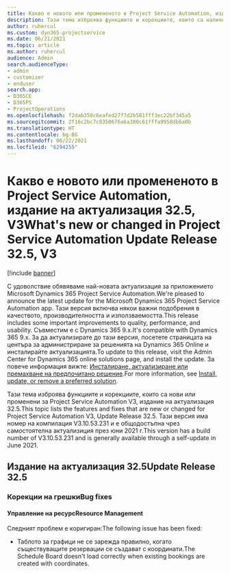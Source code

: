 ```yaml
---
title: Какво е новото или промененото в Project Service Automation, издание на актуализация 32.5, V3
description: Тази тема изброява функциите и корекциите, които са налични в Project Service Automation V3, издание на актуализация 32.5, V3.
author: ruhercul
ms.custom: dyn365-projectservice
ms.date: 06/21/2021
ms.topic: article
ms.author: ruhercul
audience: Admin
search.audienceType:
- admin
- customizer
- enduser
search.app:
- D365CE
- D365PS
- ProjectOperations
ms.openlocfilehash: f2dab350c6eafed27f7d2b581fff3ec22bf345a5
ms.sourcegitcommit: 2f16c2bc7c8350676a6a380c61fffa9958db6a0b
ms.translationtype: HT
ms.contentlocale: bg-BG
ms.lasthandoff: 06/22/2021
ms.locfileid: "6294255"
---
```

# <a name="whats-new-or-changed-in-project-service-automation-update-release-325-v3"></a><span data-ttu-id="22d64-103">Какво е новото или промененото в Project Service Automation, издание на актуализация 32.5, V3</span><span class="sxs-lookup"><span data-stu-id="22d64-103">What's new or changed in Project Service Automation Update Release 32.5, V3</span></span>

[!include [banner](../includes/psa-now-project-operations.md)]

<span data-ttu-id="22d64-104">С удоволствие обявяваме най-новата актуализация за приложението Microsoft Dynamics 365 Project Service Automation.</span><span class="sxs-lookup"><span data-stu-id="22d64-104">We're pleased to announce the latest update for the Microsoft Dynamics 365 Project Service Automation app.</span></span> <span data-ttu-id="22d64-105">Тази версия включва някои важни подобрения в качеството, производителността и използваемостта.</span><span class="sxs-lookup"><span data-stu-id="22d64-105">This release includes some important improvements to quality, performance, and usability.</span></span> <span data-ttu-id="22d64-106">Съвместим е с Dynamics 365 9.x.</span><span class="sxs-lookup"><span data-stu-id="22d64-106">It's compatible with Dynamics 365 9.x.</span></span> <span data-ttu-id="22d64-107">За да актуализирате до тази версия, посетете страницата на центъра за администриране за решенията на Dynamics 365 Online и инсталирайте актуализацията.</span><span class="sxs-lookup"><span data-stu-id="22d64-107">To update to this release, visit the Admin Center for Dynamics 365 online solutions page, and install the update.</span></span> <span data-ttu-id="22d64-108">За повече информация вижте: [Инсталиране, актуализиране или премахване на предпочитано решение](/power-platform/admin/install-remove-preferred-solution).</span><span class="sxs-lookup"><span data-stu-id="22d64-108">For more information, see [Install, update, or remove a preferred solution](/power-platform/admin/install-remove-preferred-solution).</span></span>

<span data-ttu-id="22d64-109">Тази тема изброява функциите и корекциите, които са нови или променени за Project Service Automation V3, издание на актуализация 32.5.</span><span class="sxs-lookup"><span data-stu-id="22d64-109">This topic lists the features and fixes that are new or changed for Project Service Automation V3, Update Release 32.5.</span></span> <span data-ttu-id="22d64-110">Тази версия има номер на компилация V3.10.53.231 и е общодостъпна чрез самостоятелна актуализиция през юни 2021 г.</span><span class="sxs-lookup"><span data-stu-id="22d64-110">This version has a build number of V3.10.53.231 and is generally available through a self-update in June 2021.</span></span>

## <a name="update-release-325"></a><span data-ttu-id="22d64-111">Издание на актуализация 32.5</span><span class="sxs-lookup"><span data-stu-id="22d64-111">Update Release 32.5</span></span>

### <a name="bug-fixes"></a><span data-ttu-id="22d64-112">Корекции на грешки</span><span class="sxs-lookup"><span data-stu-id="22d64-112">Bug fixes</span></span>

#### <a name="resource-management"></a><span data-ttu-id="22d64-113">Управление на ресурс</span><span class="sxs-lookup"><span data-stu-id="22d64-113">Resource Management</span></span>

<span data-ttu-id="22d64-114">Следният проблем е коригиран:</span><span class="sxs-lookup"><span data-stu-id="22d64-114">The following issue has been fixed:</span></span>

- <span data-ttu-id="22d64-115">Таблото за графици не се зарежда правилно, когато съществуващите резервации се създават с координати.</span><span class="sxs-lookup"><span data-stu-id="22d64-115">The Schedule Board doesn't load correctly when existing bookings are created with coordinates.</span></span>

